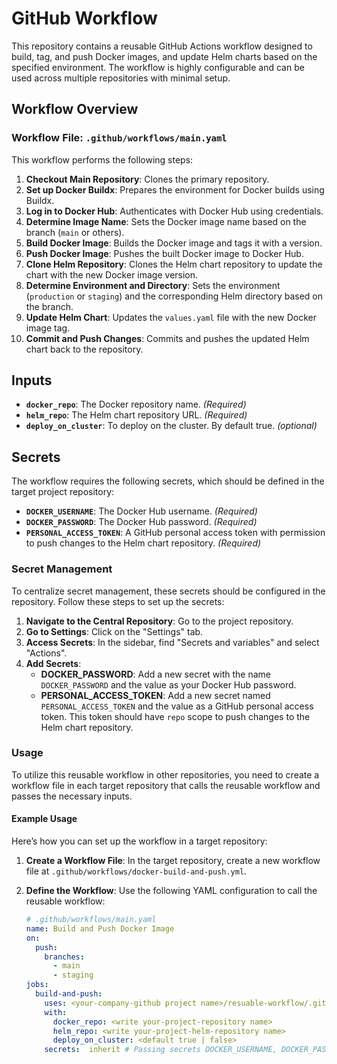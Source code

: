 # GitHub Workflow

This repository contains a reusable GitHub Actions workflow designed to build, tag, and push Docker images, and update Helm charts based on the specified environment. The workflow is highly configurable and can be used across multiple repositories with minimal setup.

## Workflow Overview

### Workflow File: `.github/workflows/main.yaml`

This workflow performs the following steps:

1. **Checkout Main Repository**: Clones the primary repository.
2. **Set up Docker Buildx**: Prepares the environment for Docker builds using Buildx.
3. **Log in to Docker Hub**: Authenticates with Docker Hub using credentials.
4. **Determine Image Name**: Sets the Docker image name based on the branch (`main` or others).
5. **Build Docker Image**: Builds the Docker image and tags it with a version.
6. **Push Docker Image**: Pushes the built Docker image to Docker Hub.
7. **Clone Helm Repository**: Clones the Helm chart repository to update the chart with the new Docker image version.
8. **Determine Environment and Directory**: Sets the environment (`production` or `staging`) and the corresponding Helm directory based on the branch.
9. **Update Helm Chart**: Updates the `values.yaml` file with the new Docker image tag.
10. **Commit and Push Changes**: Commits and pushes the updated Helm chart back to the repository.

## Inputs

- **`docker_repo`**: The Docker repository name. *(Required)*
- **`helm_repo`**: The Helm chart repository URL. *(Required)*
- **`deploy_on_cluster`**: To deploy on the cluster. By default true. *(optional)*

## Secrets

The workflow requires the following secrets, which should be defined in the target project repository:

- **`DOCKER_USERNAME`**: The Docker Hub username. *(Required)*
- **`DOCKER_PASSWORD`**: The Docker Hub password. *(Required)*
- **`PERSONAL_ACCESS_TOKEN`**: A GitHub personal access token with permission to push changes to the Helm chart repository. *(Required)*

### Secret Management

To centralize secret management, these secrets should be configured in the repository. Follow these steps to set up the secrets:

1. **Navigate to the Central Repository**: Go to the project repository.
2. **Go to Settings**: Click on the "Settings" tab.
3. **Access Secrets**: In the sidebar, find "Secrets and variables" and select "Actions".
4. **Add Secrets**:
   - **DOCKER_PASSWORD**: Add a new secret with the name `DOCKER_PASSWORD` and the value as your Docker Hub password.
   - **PERSONAL_ACCESS_TOKEN**: Add a new secret named `PERSONAL_ACCESS_TOKEN` and the value as a GitHub personal access token. This token should have `repo` scope to push changes to the Helm chart repository.

### Usage

To utilize this reusable workflow in other repositories, you need to create a workflow file in each target repository that calls the reusable workflow and passes the necessary inputs.

#### Example Usage

Here’s how you can set up the workflow in a target repository:

1. **Create a Workflow File**: In the target repository, create a new workflow file at `.github/workflows/docker-build-and-push.yml`.

2. **Define the Workflow**: Use the following YAML configuration to call the reusable workflow:

   ```yaml
   # .github/workflows/main.yaml
   name: Build and Push Docker Image
   on:
     push:
       branches:
         - main
         - staging  
   jobs:
     build-and-push:
       uses: <your-company-github project name>/resuable-workflow/.github/workflows/main.yml@main
       with:
         docker_repo: <write your-project-repository name>
         helm_repo: <write your-project-helm-repository name>
         deploy_on_cluster: <default true | false>
       secrets:  inherit # Passing secrets DOCKER_USERNAME, DOCKER_PASSWORD, PERSONAL_ACCESS_TOKEN to resuable workflow
   ```

